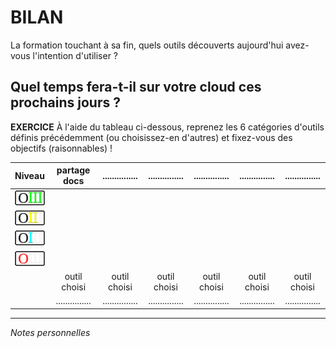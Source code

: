 # BILAN

La formation touchant à sa fin, quels outils découverts aujourd'hui avez-vous l'intention d'utiliser ?   

## Quel temps fera-t-il sur votre cloud ces prochains jours ?

**EXERCICE** À l'aide du tableau ci-dessous, reprenez les 6 catégories d'outils définis précédemment (ou choisissez-en d'autres) et fixez-vous des objectifs (raisonnables) !   

| Niveau | partage docs | ............... | ............... | ............... | ............... | ............... |
| :----- | :----------: | :-------------: | :-------------: | :-------------: | :-------------: | :-------------: |
| ![capsule-niveau-3](img/OIII-capsule-small-3.png) |   |   |   |   |   |   |
| ![capsule-niveau-2](img/OIII-capsule-small-2.png) |   |   |   |   |   |   |
| ![capsule-niveau-1](img/OIII-capsule-small-1.png) |   |   |   |   |   |   |
| ![capsule-niveau-0](img/OIII-capsule-small-0.png) |   |   |   |   |   |   |
|  | outil choisi | outil choisi | outil choisi | outil choisi | outil choisi | outil choisi |
|  | ............... | ............... | ............... | ............... | ............... | ............... |


---
*Notes personnelles*   